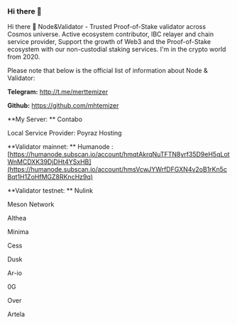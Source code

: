 ### Hi there 👋

Hi there 👋 Node&Validator - Trusted Proof-of-Stake validator across Cosmos universe. Active ecosystem contributor, IBC relayer and chain service provider, Support the growth of Web3 and the Proof-of-Stake ecosystem with our non-custodial staking services.  I'm in the crypto world from 2020.

Please note that below is the official list of information about Node & Validator:

**Telegram:** http://t.me/merttemizer

**Github:** https://github.com/mhtemizer

**My Server:
**
Contabo

Local Service Provider: Poyraz Hosting

**Validator mainnet:
**
Humanode : [https://humanode.subscan.io/account/hmqtAkrqNuTFTN8yrf35D9eH5qLotWnMCDXK39DjDHt4YSxHB](https://humanode.subscan.io/account/hmsVcwJYWrfDFGXN4v2oB1rKn5cBqt1H1ZoHfMGZ8RKncHz9q)

**Validator testnet:
**
Nulink

Meson Network

Althea

Minima

Cess

Dusk

Ar-io

0G

Over

Artela


